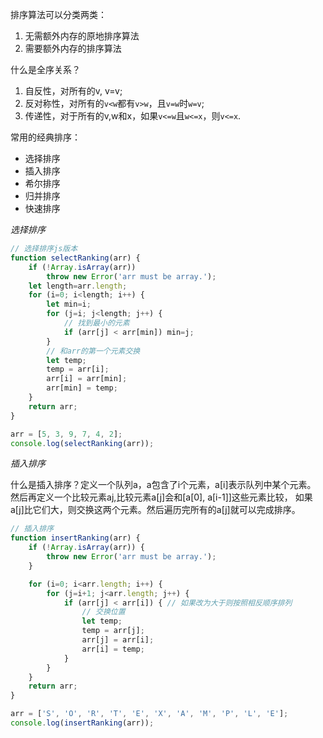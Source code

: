 排序算法可以分类两类：
1. 无需额外内存的原地排序算法
2. 需要额外内存的排序算法

什么是全序关系？
1. 自反性，对所有的v, v=v;
2. 反对称性，对所有的`v<w`都有`v>w`，且`v=w`时`w=v`;
3. 传递性，对于所有的v,w和x，如果`v<=w`且`w<=x`，则`v<=x`.

常用的经典排序：
- 选择排序
- 插入排序
- 希尔排序
- 归并排序
- 快速排序

*选择排序*
```js
// 选择排序js版本
function selectRanking(arr) {
    if (!Array.isArray(arr))
        throw new Error('arr must be array.');
    let length=arr.length;
    for (i=0; i<length; i++) {
        let min=i;
        for (j=i; j<length; j++) {
            // 找到最小的元素
            if (arr[j] < arr[min]) min=j;
        }
        // 和arr的第一个元素交换
        let temp;
        temp = arr[i];
        arr[i] = arr[min];
        arr[min] = temp;
    }
    return arr;
}

arr = [5, 3, 9, 7, 4, 2];
console.log(selectRanking(arr));
```

*插入排序*

什么是插入排序？定义一个队列a，a包含了i个元素，a[i]表示队列中某个元素。
然后再定义一个比较元素a[j](1<=j<=a.length),比较元素a[j]会和[a[0], a[i-1]]这些元素比较，
如果a[j]比它们大，则交换这两个元素。然后遍历完所有的a[j]就可以完成排序。

```js
// 插入排序
function insertRanking(arr) {
    if (!Array.isArray(arr)) {
        throw new Error('arr must be array.');
    }

    for (i=0; i<arr.length; i++) {
        for (j=i+1; j<arr.length; j++) {
            if (arr[j] < arr[i]) { // 如果改为大于则按照相反顺序排列
                // 交换位置
                let temp;
                temp = arr[j];
                arr[j] = arr[i];
                arr[i] = temp;
            }
        }
    }
    return arr;
}

arr = ['S', 'O', 'R', 'T', 'E', 'X', 'A', 'M', 'P', 'L', 'E'];
console.log(insertRanking(arr));
```